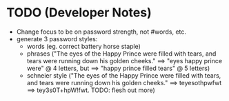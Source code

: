 TODO (Developer Notes)
============================


- Change focus to be on password strength, not #words, etc.
- generate 3 password styles:
	- words (eg. correct battery horse staple)
	- phrases ("The eyes of the Happy Prince were filled with tears, and tears were running down his golden cheeks." ==> "eyes happy prince were" @ 4 letters, but ==> "happy prince filled tears" @ 5 letters)
	- schneier style ("The eyes of the Happy Prince were filled with tears, and tears were running down his golden cheeks." ==> teyesothpwfwt ==> tey3s0T+hpW!fwt. TODO: flesh out more)